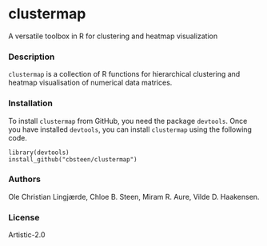 # clustermap
A versatile toolbox in R for clustering and heatmap visualization

### Description
`clustermap` is a collection of R functions for hierarchical clustering and heatmap visualisation of numerical data matrices. 

### Installation
To install `clustermap` from GitHub, you need the package `devtools`.
Once you have installed `devtools`, you can install `clustermap` using the following code. 
```
library(devtools)
install_github("cbsteen/clustermap")
```

### Authors
Ole Christian Lingjærde, Chloe B. Steen, Miram R. Aure, Vilde D. Haakensen.

### License
Artistic-2.0
